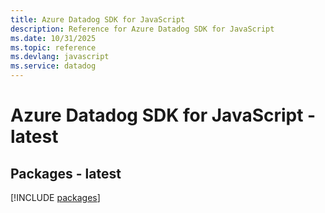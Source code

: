 ```yaml
---
title: Azure Datadog SDK for JavaScript
description: Reference for Azure Datadog SDK for JavaScript
ms.date: 10/31/2025
ms.topic: reference
ms.devlang: javascript
ms.service: datadog
---
```

# Azure Datadog SDK for JavaScript - latest
## Packages - latest
[!INCLUDE [packages](datadog-index.md)]